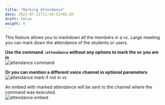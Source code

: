 ```yaml
---
title: "Marking Attendance"
date: 2023-07-21T11:54:53+05:30
draft: false
weight: 4
---
```


This feature allows you to markdown all the members in a vc. Large meeting you can mark down the attendance of the students or users.

**Use the command `/attendance` without any options to mark the vc you are in**\
![attendance command](https://i.imgur.com/MiQ2x7F.png)

**Or you can mention a different voice channel in optional parameters**\
![attendance mark if not in vc](https://i.imgur.com/6CICzYe.png)

An embed with marked attendance will be sent to the channel where the command was executed.\
![attendance embed](https://i.imgur.com/YHykJZE.png)